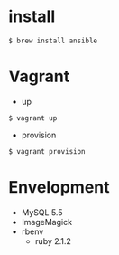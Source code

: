 # install

```console
$ brew install ansible
```

# Vagrant

- up

```console
$ vagrant up
```

- provision

```console
$ vagrant provision
```

# Envelopment

- MySQL 5.5
- ImageMagick
- rbenv
  - ruby 2.1.2
